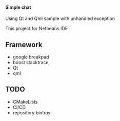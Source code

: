 #### Simple chat

Using Qt and Qml sample with unhandled exception

This project for Netbeans IDE 

## Framework
- google breakpad
- boost stacktrace
- Qt
- qml

## TODO
- CMakeLists
- CI/CD
- repository bintray
